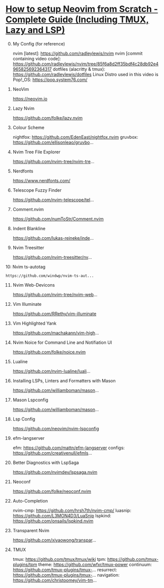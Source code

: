 # [How to setup Neovim from Scratch - Complete Guide (Including TMUX, Lazy and LSP)](https://www.youtube.com/watch?v=ZjMzBd1Dqz8&t=622s)

0. My Config (for reference)

    nvim [latest]: <https://github.com/radleylewis/nvim>
    nvim [commit containing video code]: <https://github.com/radleylewis/nvim/tree/85f6a8d2ff35bdf4c28db92e4965825692364317>
    dotfiles (alacritty & tmux): <https://github.com/radleylewis/dotfiles>
    Linux Distro used in this video is Pop!_OS: <https://pop.system76.com/>

1. NeoVim

    <https://neovim.io>

2. Lazy Nvim

    <https://github.com/folke/lazy.nvim>

3. Colour Scheme

    nightfox: <https://github.com/EdenEast/nightfox.nvim>
    gruvbox: <https://github.com/ellisonleao/gruvbo>...

4. Nvim Tree File Explorer

    <https://github.com/nvim-tree/nvim-tre>...

5. Nerdfonts

    <https://www.nerdfonts.com/>

6. Telescope Fuzzy Finder

    <https://github.com/nvim-telescope/tel>...

7. Comment.nvim

    <https://github.com/numToStr/Comment.nvim>

8. Indent Blankline

    <https://github.com/lukas-reineke/inde>...

9. Nvim Treesitter

    <https://github.com/nvim-treesitter/nv>...

10: Nvim ts-autotag

    https://github.com/windwp/nvim-ts-aut...

11. Nvim Web-Devicons

    https://github.com/nvim-tree/nvim-web...

12. Vim Illuminate

    https://github.com/RRethy/vim-illuminate

13. Vim Highlighted Yank

    https://github.com/machakann/vim-high...

14. Nvim Noice for Command Line and Notifiation UI

    https://github.com/folke/noice.nvim

15. Lualine

    https://github.com/nvim-lualine/luali...

16. Installing LSPs, Linters and Formatters with Mason

    https://github.com/williamboman/mason...

17. Mason Lspconfig

    https://github.com/williamboman/mason...

18. Lsp Config

    https://github.com/neovim/nvim-lspconfig

19. efm-langserver

    efm: https://github.com/mattn/efm-langserver
    configs: https://github.com/creativenull/efmls...

20. Better Diagnostics with LspSaga

    https://github.com/nvimdev/lspsaga.nvim

21. Neoconf

    https://github.com/folke/neoconf.nvim

22. Auto-Completion

    nvim-cmp: https://github.com/hrsh7th/nvim-cmp/
    luasnip: https://github.com/L3MON4D3/LuaSnip
    lspkind: https://github.com/onsails/lspkind.nvim

23. Transparent Nvim

    https://github.com/xiyaowong/transpar...

24. TMUX

    tmux: https://github.com/tmux/tmux/wiki
    tpm: https://github.com/tmux-plugins/tpm
    theme: https://github.com/wfxr/tmux-power
    continuum: https://github.com/tmux-plugins/tmux-...
    resurrect: https://github.com/tmux-plugins/tmux-...
    navigation: https://github.com/christoomey/vim-tm...
